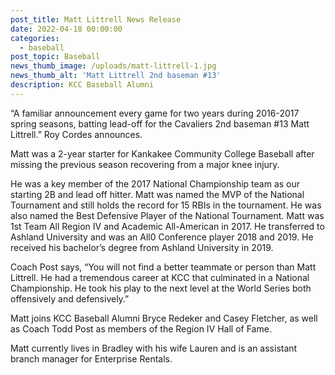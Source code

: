 ```yaml
---
post_title: Matt Littrell News Release
date: 2022-04-18 00:00:00
categories:
  - baseball
post_topic: Baseball
news_thumb_image: /uploads/matt-littrell-1.jpg
news_thumb_alt: 'Matt Littrell 2nd baseman #13'
description: KCC Baseball Alumni
---
```

“A familiar announcement every game for two years during 2016-2017 spring seasons, batting lead-off for the Cavaliers 2nd baseman \#13 Matt Littrell.” Roy Cordes announces.

Matt was a 2-year starter for Kankakee Community College Baseball after missing the previous season recovering from a major knee injury.

He was a key member of the 2017 National Championship team as our starting 2B and lead off hitter. Matt was named the MVP of the National Tournament and still holds the record for 15 RBIs in the tournament. He was also named the Best Defensive Player of the National Tournament. Matt was 1st Team All Region IV and Academic All-American in 2017. He transferred to Ashland University and was an All0 Conference player 2018 and 2019. He received his bachelor’s degree from Ashland University in 2019.

Coach Post says, “You will not find a better teammate or person than Matt Littrell. He had a tremendous career at KCC that culminated in a National Championship. He took his play to the next level at the World Series both offensively and defensively.”

Matt joins KCC Baseball Alumni Bryce Redeker and Casey Fletcher, as well as Coach Todd Post as members of the Region IV Hall of Fame.

Matt currently lives in Bradley with his wife Lauren and is an assistant branch manager for Enterprise Rentals.
